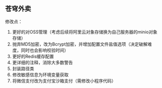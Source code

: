 苍穹外卖
---

修改点：

1. 更好的对OSS管理（考虑后续将阿里云对象存储换为自己服务器的minio对象存储）
2. 抛弃MD5加密，改为Bcrypt加密，并增加配置文件盐值选项（决定破解难度，同时也会影响校验时间）
3. 更好的Redis缓存配置
4. 更详细的注释，消除大多数警告
5. 封装路径类
6. 修改敏感信息为环境变量获取
7. 将微信支付改为支付宝沙箱支付（需修改小程序代码）
